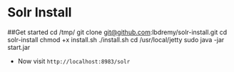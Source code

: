 # Solr Install

##Get started
    cd /tmp/
    git clone git@github.com:lbdremy/solr-install.git
    cd solr-install
    chmod +x install.sh
    ./install.sh
    cd /usr/local/jetty
    sudo java -jar start.jar
    
 + Now visit `http://localhost:8983/solr`
